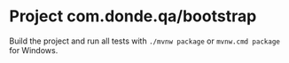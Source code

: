 # Project com.donde.qa/bootstrap

Build the project and run all tests with `./mvnw package` or `mvnw.cmd package` for Windows.
